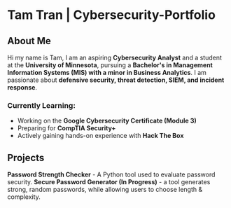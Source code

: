 # Tam Tran | Cybersecurity-Portfolio

## About Me
Hi my name is Tam, I am an aspiring **Cybersecurity Analyst** and a student at the **University of Minnesota**, pursuing a **Bachelor's in Management Information Systems (MIS) with a minor in Business Analytics**. I am passionate about **defensive security, threat detection, SIEM, and incident response**.

### Currently Learning:
- Working on the **Google Cybersecurity Certificate (Module 3)**  
- Preparing for **CompTIA Security+**  
- Actively gaining hands-on experience with **Hack The Box**
  

## Projects
**Password Strength Checker** - A Python tool used to evaluate password security.
**Secure Password Generator (In Progress)** - a tool generates strong, random passwords, while allowing users to choose length & complexity. 
